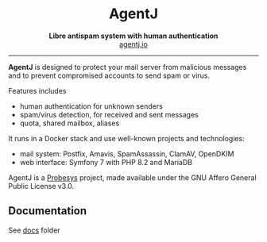 <h1 align="center">AgentJ</h1>

<p align="center">
    <strong>Libre antispam system with human authentication</strong><br>
    <a href="https://agentj.io/">agentj.io</a>
</p>

---

**AgentJ** is designed to protect your mail server from malicious messages and to prevent compromised accounts to send spam or virus.  

Features includes 
- human authentication for unknown senders
- spam/virus detection, for received and sent messages
- quota, shared mailbox, aliases

It runs in a Docker stack and use well-known projects and technologies: 
- mail system: Postfix, Amavis, SpamAssassin, ClamAV, OpenDKIM
- web interface: Symfony 7 with PHP 8.2 and MariaDB

AgentJ is a [Probesys](https://www.probesys.coop) project, made available under the GNU Affero General Public License v3.0.

## Documentation

See [docs](docs/) folder
